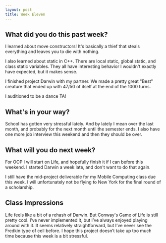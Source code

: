 ```yaml
---
layout: post
title: Week Eleven
---
```


## What did you do this past week?
I learned about move constructors! It's basically a thief that steals everything and leaves you to die with nothing. 

I also learned about static in C++. There are local static, global static, and class static variables. They all have interesting behavior I wouldn't exactly have expected, but it makes sense. 

I finished project Darwin with my partner. We made a pretty great "Best" creature that ended up with 47/50 of itself at the end of the 1000 turns.

I auditioned to be a dance TA! 

## What's in your way?
School has gotten very stressful lately. And by lately I mean over the last month, and probably for the next month until the semester ends. I also have one more job interview this weekend and then they should be over.

## What will you do next week?
For OOP I will start on Life, and hopefully finish it if I can before this weekend. I started Darwin a week late, and don't want to do that again. 

I still have the mid-project deliverable for my Mobile Computing class due this week. I will unfortunately not be flying to New York for the final round of a scholarship.

## Class Impressions
Life feels like a bit of a rehash of Darwin. But Conway's Game of Life is still pretty cool. I’ve never implemented it, but I’ve always enjoyed playing around with it. It seems relatively straightforward, but I’ve never see the Fredkin type of cell before. I hope this project doesn’t take up too much time because this week is a bit stressful.
